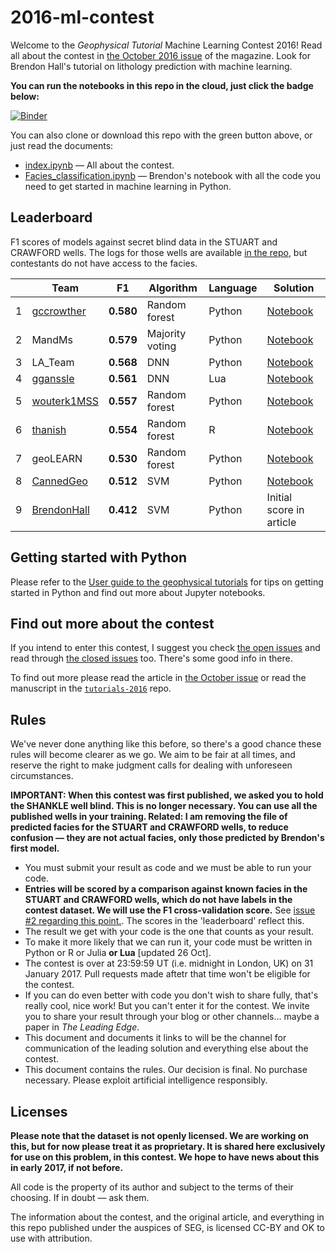 # 2016-ml-contest

Welcome to the *Geophysical Tutorial* Machine Learning Contest 2016! Read all about the contest in [the October 2016 issue](http://library.seg.org/toc/leedff/35/10) of the magazine. Look for Brendon Hall's tutorial on lithology prediction with machine learning.

**You can run the notebooks in this repo in the cloud, just click the badge below:**

[![Binder](http://mybinder.org/badge.svg)](http://mybinder.org:/repo/seg/2016-ml-contest)

You can also clone or download this repo with the green button above, or just read the documents:

- [index.ipynb](index.ipynb) &mdash; All about the contest.
- [Facies_classification.ipynb](Facies_classification.ipynb) &mdash; Brendon's notebook with all the code you need to get started in machine learning in Python.


## Leaderboard

F1 scores of models against secret blind data in the STUART and CRAWFORD wells. The logs for those wells are available [in the repo](https://github.com/seg/2016-ml-contest/blob/master/validation_data_nofacies.csv), but contestants do not have access to the facies.

|   | Team                                          | F1         | Algorithm     | Language | Solution                 |
|:-:|-----------------------------------------------|:----------:|---------------|----------|--------------------------|
| 1 | [gccrowther](https://github.com/gccrowther)   | **0.580**  | Random forest | Python   | [Notebook](GCC_FaciesClassification/01%20-%20Facies%20Classification%20-%20GCC-VALIDATION.ipynb) |
| 2 | MandMs                                        | **0.579**  | Majority voting | Python   | [Notebook](MandMs/Facies_classification-M%26Ms_plurality_voting_classifier.ipynb) |
| 3 | LA_Team                                       | **0.568**  | DNN           | Python   | [Notebook](LA_Team/Facies_classification_LA_TEAM_03.ipynb) |
| 4 | [gganssle](https://github.com/gganssle)       | **0.561**  | DNN           | Lua      | [Notebook](gram/faye.ipynb) |
| 5 | [wouterk1MSS](https://github.com/wouterk1MSS) | **0.557**  | Random forest | Python   | [Notebook](MSS_Xmas_Trees/ml_seg_try1.ipynb) |
| 6 | [thanish](https://github.com/thanish)         | **0.554**  | Random forest | R        | [Notebook](Mendacium/RF_notebook_1.Rmd) |
| 7 | geoLEARN                                      | **0.530**  | Random forest | Python   | [Notebook](geoLEARN/Submission_increased_variance.ipynb) |
| 8 | [CannedGeo](https://github.com/cannedgeo)     | **0.512**  | SVM           | Python   | [Notebook](CannedGeo_/Facies_classification-BPage_CannedGeo_F1_56-VALIDATED.ipynb) |
| 9 | [BrendonHall](https://github.com/brendonhall) | **0.412**  | SVM           | Python   | Initial score in article |

<!--
<sup>1</sup>&nbsp;Pending complete validation. This usually takes us a few days.
-->

## Getting started with Python

Please refer to the [User guide to the geophysical tutorials](http://library.seg.org/doi/abs/10.1190/tle35020190.1) for tips on getting started in Python and find out more about Jupyter notebooks.


## Find out more about the contest

If you intend to enter this contest, I suggest you check [the open issues](https://github.com/seg/2016-ml-contest/issues) and read through  [the closed issues](https://github.com/seg/2016-ml-contest/issues?q=is%3Aissue+is%3Aclosed) too. There's some good info in there.

To find out more please read the article in [the October issue](http://library.seg.org/toc/leedff/35/10) or read the manuscript in the [`tutorials-2016`](https://github.com/seg/tutorials-2016) repo.


## Rules

We've never done anything like this before, so there's a good chance these rules will become clearer as we go. We aim to be fair at all times, and reserve the right to make judgment calls for dealing with unforeseen circumstances.

**IMPORTANT: When this contest was first published, we asked you to hold the SHANKLE well blind. This is no longer necessary. You can use all the published wells in your training. Related: I am removing the file of predicted facies for the STUART and CRAWFORD wells, to reduce confusion — they are not actual facies, only those predicted by Brendon's first model.**

- You must submit your result as code and we must be able to run your code.
- **Entries will be scored by a comparison against known facies in the STUART and CRAWFORD wells, which do not have labels in the contest dataset. We will use the F1 cross-validation score.** See [issue #2 regarding this point.](https://github.com/seg/2016-ml-contest/issues/2). The scores in the 'leaderboard' reflect this.
- The result we get with your code is the one that counts as your result.
- To make it more likely that we can run it, your code must be written in Python or R or Julia **or Lua** [updated 26 Oct].
- The contest is over at 23:59:59 UT (i.e. midnight in London, UK) on 31 January 2017. Pull requests made aftetr that time won't be eligible for the contest.
- If you can do even better with code you don't wish to share fully, that's really cool, nice work! But you can't enter it for the contest. We invite you to share your result through your blog or other channels... maybe a paper in *The Leading Edge*.
- This document and documents it links to will be the channel for communication of the leading solution and everything else about the contest.
- This document contains the rules. Our decision is final. No purchase necessary. Please exploit artificial intelligence responsibly. 

## Licenses

**Please note that the dataset is not openly licensed. We are working on this, but for now please treat it as proprietary. It is shared here exclusively for use on this problem, in this contest. We hope to have news about this in early 2017, if not before.**

All code is the property of its author and subject to the terms of their choosing. If in doubt — ask them.

The information about the contest, and the original article, and everything in this repo published under the auspices of SEG, is licensed CC-BY and OK to use with attribution.
